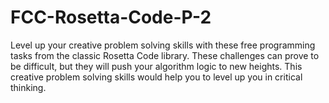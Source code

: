# FCC-Rosetta-Code-P-2
Level up your creative problem solving skills with these free programming tasks from the classic Rosetta Code library. These challenges can prove to be difficult, but they will push your algorithm logic to new heights.
This creative problem solving skills would help you to level up you in critical thinking.
